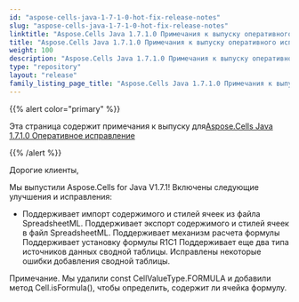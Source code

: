 ```yaml
---
id: "aspose-cells-java-1-7-1-0-hot-fix-release-notes"
slug: "aspose-cells-java-1-7-1-0-hot-fix-release-notes"
linktitle: "Aspose.Cells Java 1.7.1.0 Примечания к выпуску оперативного исправления"
title: "Aspose.Cells Java 1.7.1.0 Примечания к выпуску оперативного исправления"
weight: 100
description: "Aspose.Cells Java 1.7.1.0 Примечания к выпуску оперативного исправления – the latest updates and fixes."
type: "repository"
layout: "release"
family_listing_page_title: "Aspose.Cells Java 1.7.1.0 Примечания к выпуску оперативного исправления"
---
```

{{% alert color="primary" %}} 

 Эта страница содержит примечания к выпуску для[Aspose.Cells Java 1.7.1.0 Оперативное исправление](https://releases.aspose.com/cells/java/new-releases/aspose.cells-java-1.7.1.0-hot-fix/)

{{% /alert %}} 

 Дорогие клиенты,

 Мы выпустили Aspose.Cells for Java V1.7.1! Включены следующие улучшения и исправления:

- Поддерживает импорт содержимого и стилей ячеек из файла SpreadsheetML.
 Поддерживает экспорт содержимого и стилей ячеек в файл SpreadsheetML.
 Поддерживает механизм расчета формулы
 Поддерживает установку формулы R1C1
 Поддерживает еще два типа источников данных сводной таблицы.
 Исправлены некоторые ошибки добавления сводной таблицы.

Примечание. Мы удалили const CellValueType.FORMULA и добавили метод Cell.isFormula(), чтобы определить, содержит ли ячейка формулу.
